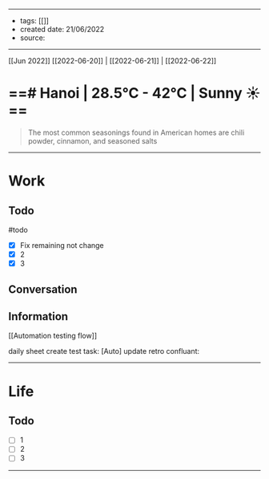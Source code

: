   ---
- tags: [[]]
- created date: 21/06/2022
- source: 
---
[[Jun 2022]]
[[2022-06-20]]   |   [[2022-06-21]] | [[2022-06-22]] 


# ==# Hanoi | 28.5°C - 42°C | Sunny ☀️==

> The most common seasonings found in American homes are chili powder, cinnamon, and seasoned salts

---

# Work
## Todo
#todo
- [x] Fix remaining not change
- [x] 2
- [x] 3
## Conversation
## Information

[[Automation testing flow]]

daily sheet
create test task: [Auto] 
update retro confluant: 

---

# Life
## Todo
- [ ] 1
- [ ] 2
- [ ] 3

---
